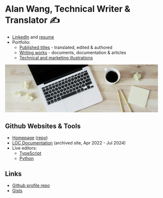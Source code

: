 # Alan Wang, Technical Writer & Translator ✍️

- [LinkedIn](https://www.linkedin.com/in/alankrantas/) and [resume](https://www.cake.me/krantas)
- Portfolio:
  - [Published titles](https://github.com/alankrantas/alankrantas/blob/main/works/published.md) - translated, edited & authored
  - [Writing works](https://github.com/alankrantas/alankrantas/blob/main/works/projects.md) - documents, documentation & articles
  - [Technical and marketing illustrations](https://github.com/alankrantas/alankrantas/blob/main/works/illustration.md)

![profile](profile.jpg)

## Github Websites & Tools

- [Homepage](https://alankrantas.github.io/) ([repo](https://github.com/alankrantas/alankrantas.github.io))
- [LOC Documentation](https://loc-documentation.vercel.app/) (archived site, Apr 2022 - Jul 2024)
- Live editors:
  - [TypeScript](https://alankrantas.github.io/monaco-ts-live-editor/)
  - [Python](https://alankrantas.github.io/monaco-python-live-editor/)

## Links

- [Github profile repo](https://github.com/alankrantas/alankrantas)
- [Gists](https://gist.github.com/alankrantas)
